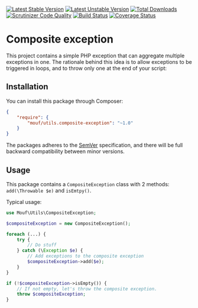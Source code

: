 [![Latest Stable Version](https://poser.pugx.org/mouf/utils.composite-exception/version)](https://packagist.org/packages/mouf/utils.composite-exception)
[![Latest Unstable Version](https://poser.pugx.org/mouf/utils.composite-exception/v/unstable)](//packagist.org/packages/mouf/utils.composite-exception)
[![Total Downloads](https://poser.pugx.org/mouf/utils.composite-exception/downloads)](https://packagist.org/packages/mouf/utils.composite-exception)
[![Scrutinizer Code Quality](https://scrutinizer-ci.com/g/thecodingmachine/utils.composite-exception/badges/quality-score.png?b=1.0)](https://scrutinizer-ci.com/g/thecodingmachine/utils.composite-exception/?branch=1.0)
[![Build Status](https://travis-ci.org/thecodingmachine/utils.composite-exception.svg?branch=1.0)](https://travis-ci.org/thecodingmachine/utils.composite-exception)
[![Coverage Status](https://coveralls.io/repos/thecodingmachine/utils.composite-exception/badge.svg?branch=1.0&service=github)](https://coveralls.io/github/thecodingmachine/utils.composite-exception?branch=1.0)

# Composite exception

This project contains a simple PHP exception that can aggregate multiple exceptions in one.
The rationale behind this idea is to allow exceptions to be triggered in loops, and to throw only one at the end of your script:

## Installation

You can install this package through Composer:

```json
{
    "require": {
        "mouf/utils.composite-exception": "~1.0"
    }
}
```

The packages adheres to the [SemVer](http://semver.org/) specification, and there will be full backward compatibility
between minor versions.

## Usage

This package contains a `CompositeException` class with 2 methods: `add(\Throwable $e)` and `isEmtpy()`.

Typical usage:

```php
use Mouf\Utils\CompositeException;

$compositeException = new CompositeException();

foreach (...) {
    try {
        // Do stuff
    } catch (\Exception $e) {
        // Add exceptions to the composite exception
        $compositeException->add($e);
    }
}

if (!$compositeException->isEmpty()) {
    // If not empty, let's throw the composite exception.
    throw $compositeException;
}
```
